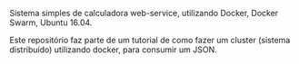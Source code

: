 Sistema simples de calculadora web-service, utilizando Docker, Docker Swarm, Ubuntu 16.04. 

Este repositório faz parte de um tutorial de como fazer um cluster (sistema distribuído) utilizando docker, para consumir um JSON.
